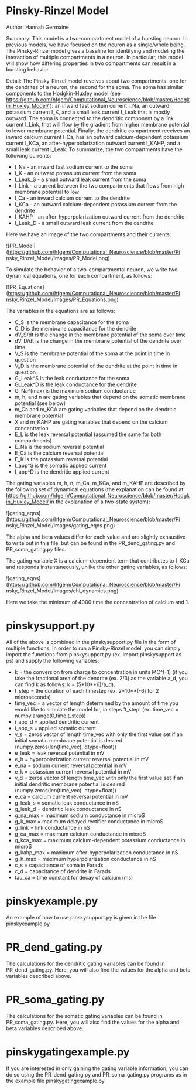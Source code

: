 # Pinsky-Rinzel Model

Author: Hannah Germaine

Summary: This model is a two-compartment model of a bursting neuron. In previous models, we have focused on the neuron as a single/whole being. The Pinsky-Rinzel model gives a baseline for identifying and modeling the interaction of multiple compartments in a neuron. In particular, this model will show how differing properties in two compartments can result in a bursting behavior.

Detail: The Pinsky-Rinzel model revolves about two compartments: one for the dendrites of a neuron, the second for the soma. The soma has similar components to the Hodgkin-Huxley model (see <https://github.com/hfgem/Computational_Neuroscience/blob/master/Hodgkin_Huxley_Model/> ): an inward fast sodium current I_Na, an outward potassium current I_K, and a small leak current I_Leak that is mostly outward. The soma is connected to the dendritic component by a link current I_Link, that will flow by the gradient from higher membrane potential to lower membrane potential. Finally, the dendritic compartment receives an inward calcium current I_Ca, has an outward calcium-dependent potassium current I_KCa, an after-hyperpolarization outward current I_KAHP, and a small leak current I_Leak. To summarize, the two compartments have the following currents:
* I_Na - an inward fast sodium current to the soma
* I_K - an outward potassium current from the soma
* I_Leak_S - a small outward leak current from the soma
* I_Link - a current between the two compartments that flows from high membrane potential to low
* I_Ca - an inward calcium current to the dendrite
* I_KCa - an outward calcium-dependent potassium current from the dendrite
* I_KAHP - an after-hyperpolarization outward current from the dendrite
* I_Leak_D - a small outward leak current from the dendrite

Here we have an image of the two compartments and their currents:

![PR_Model](https://github.com/hfgem/Computational_Neuroscience/blob/master/Pi nsky_Rinzel_Model/Images/PR_Model.png)

To simulate the behavior of a two-compartmental neuron, we write two dynamical equations, one for each compartment, as follows:

![PR_Equations](https://github.com/hfgem/Computational_Neuroscience/blob/master/Pi nsky_Rinzel_Model/Images/PR_Equations.png)

The variables in the equations are as follows:
* C_S is the membrane capacitance for the soma
* C_D is the membrane capacitance for the dendrite
* dV_S/dt is the change in the membrane potential of the soma over time
* dV_D/dt is the change in the membrane potential of the dendrite over time
* V_S is the membrane potential of the soma at the point in time in question
* V_D is the membrane potential of the dendrite at the point in time in question
* G_Leak^S is the leak conductance for the soma
* G_Leak^D is the leak conductance for the dendrite
* G_Na^(max) is the maximum sodium conductance
* m, h, and n are gating variables that depend on the somatic membrane potential (see below)
* m_Ca and m_KCA are gating variables that depend on the dendritic membrane potential
* X and m_KAHP are gating variables that depend on the calcium concentration
* E_L is the leak reversal potential (assumed the same for both compartments)
* E_Na is the sodium reversal potential
* E_Ca is the calcium reversal potential
* E_K is the potassium reversal potential
* I_app^S is the somatic applied current
* I_app^D is the dendritic applied current

The gating variables m, h, n, m_Ca, m_KCa, and m_KAHP are described by the following set of dynamical equations (the explanation can be found at <https://github.com/hfgem/Computational_Neuroscience/blob/master/Hodgkin_Huxley_Model/> in the explanation of a two-state system):

![gating_eqns](https://github.com/hfgem/Computational_Neuroscience/blob/master/Pi nsky_Rinzel_Model/Images/gating_eqns.png)

The alpha and beta values differ for each value and are slightly exhaustive to write out in this file, but can be found in the PR_dend_gating.py and PR_soma_gating.py files.

The gating variable X is a calcium-dependent term that contributes to I_KCa and responds instantaneously, unlike the other gating variables, as follows:

![gating_eqns](https://github.com/hfgem/Computational_Neuroscience/blob/master/Pi nsky_Rinzel_Model/Images/chi_dynamics.png)

Here we take the minimum of 4000 time the concentration of calcium and 1.

# pinskysupport.py

All of the above is combined in the pinskysupport.py file in the form of multiple functions. In order to run a Pinsky-Rinzel model, you can simply import the functions from pinskysupport.py (ex. import pinskysupport as ps) and supply the following variables:
* k = the conversion from charge to concentration in units MC^(-1) (if you take the fractional area of the dendrite (ex. 2/3) as the variable a_d, you can find k as follows: k = (5*10**6)/a_d).
* t_step = the duration of each timestep (ex. 2*10**(-6) for 2 microseconds)
* time_vec = a vector of length determined by the amount of time you would like to simulate the model for, in steps 't_step' (ex. time_vec = numpy.arange(0,time,t_step))
* i_app_d = applied dendritic current
* i_app_s = applied somatic current
* v_s = zeros vector of length time_vec with only the first value set if an initial somatic membrane potential is desired (numpy.zeros(len(time_vec), dtype=float))
* e_leak = leak reversal potential in mV
* e_h = hyperpolarization current reversal potential in mV
* e_na = sodium current reversal potential in mV
* e_k = potassium current reversal potential in mV
* v_d = zeros vector of length time_vec with only the first value set if an initial dendritic membrane potential is desired (numpy.zeros(len(time_vec), dtype=float))
* e_ca = calcium current reversal potential in mV
* g_leak_s = somatic leak conductance in nS
* g_leak_d = dendritic leak conductance in nS
* g_na_max = maximum sodium conductance in microS
* g_k_max = maximum delayed rectifier conductance in microS
* g_link = link conductance in nS
* g_ca_max = maximum calcium conductance in microS
* g_kca_max = maximum calcium-dependent potassium conductance in microS
* g_kahp_max = maximum after-hyperpolarization conductance in nS
* g_h_max = maximum hyperpolarization conductance in nS
* c_s = capacitance of soma in Farads
* c_d = capacitance of dendrite in Farads
* tau_ca = time constant for decay of calcium (ms)

# pinskyexample.py

An example of how to use pinskysupport.py is given in the file pinskyexample.py.

# PR_dend_gating.py

The calculations for the dendritic gating variables can be found in PR_dend_gating.py. Here, you will also find the values for the alpha and beta variables described above.

# PR_soma_gating.py

The calculations for the somatic gating variables can be found in PR_soma_gating.py. Here, you will also find the values for the alpha and beta variables described above.

# pinskygatingexample.py

If you are interested in only gaining the gating variable information, you can do so using the PR_dend_gating.py and PR_soma_gating.py programs as in the example file pinskygatingexample.py.